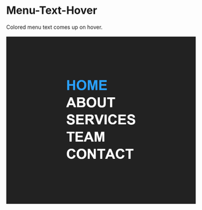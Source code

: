 # Menu-Text-Hover

Colored menu text comes up on hover.
<br/>
<br/>
<img src="../../assets/Menu-Text-Hover.png" />
